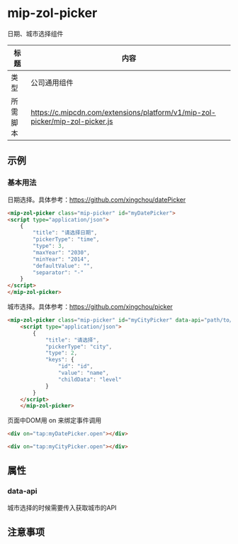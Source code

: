 # mip-zol-picker

日期、城市选择组件

标题|内容
----|----
类型|公司通用组件
所需脚本|https://c.mipcdn.com/extensions/platform/v1/mip-zol-picker/mip-zol-picker.js

## 示例

### 基本用法


日期选择。具体参考：https://github.com/xingchou/datePicker

```html
<mip-zol-picker class="mip-picker" id="myDatePicker">
<script type="application/json">
    {
        "title": "请选择日期",
        "pickerType": "time",
        "type": 3,
        "maxYear": "2030",
        "minYear": "2014",
        "defaultValue": "",
        "separator": "-"
    }
</script>
</mip-zol-picker>
```

城市选择。具体参考：https://github.com/xingchou/picker

```html
<mip-zol-picker class="mip-picker" id="myCityPicker" data-api="path/to/cityapi">
    <script type="application/json">
        {
            "title": "请选择",
            "pickerType": "city",
            "type": 2,
            "keys": {
                "id": "id",
                "value": "name",
                "childData": "level"
            }
        }
    </script>
    </mip-zol-picker>
```

页面中DOM用 on 来绑定事件调用

```html
<div on="tap:myDatePicker.open"></div>

<div on="tap:myCityPicker.open"></div>
```

## 属性

### data-api

城市选择的时候需要传入获取城市的API


## 注意事项



